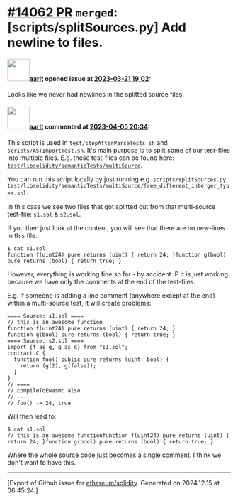 # [\#14062 PR](https://github.com/ethereum/solidity/pull/14062) `merged`: [scripts/splitSources.py] Add newline to files.

#### <img src="https://avatars.githubusercontent.com/u/5008794?u=aa5f725afdad81154a79cd5ab6be9340b08da4a9&v=4" width="50">[aarlt](https://github.com/aarlt) opened issue at [2023-03-21 19:02](https://github.com/ethereum/solidity/pull/14062):

Looks like we never had newlines in the splitted source files.

#### <img src="https://avatars.githubusercontent.com/u/5008794?u=aa5f725afdad81154a79cd5ab6be9340b08da4a9&v=4" width="50">[aarlt](https://github.com/aarlt) commented at [2023-04-05 20:34](https://github.com/ethereum/solidity/pull/14062#issuecomment-1498118545):

This script is used in `test/stopAfterParseTests.sh` and `scripts/ASTImportTest.sh`. It's main purpose is to split some of our test-files into multiple files. E.g. these test-files can be found here: [`test/libsolidity/semanticTests/multiSource`](https://github.com/ethereum/solidity/tree/develop/test/libsolidity/semanticTests/multiSource). 

You can run this script locally by just running e.g. `scripts/splitSources.py test/libsolidity/semanticTests/multiSource/free_different_interger_types.sol`.

In this case we see two files that got splitted out from that multi-source test-file: `s1.sol` & `s2.sol`.

If you then just look at the content, you will see that there are no new-lines in this file.

```
$ cat s1.sol
function f(uint24) pure returns (uint) { return 24; }function g(bool) pure returns (bool) { return true; }
```

However, everything is working fine so far - by accident :P It is just working because we have only the comments at the end of the test-files.

E.g. if someone is adding a line comment (anywhere except at the end) within a multi-source test, it will create problems:

```
==== Source: s1.sol ====
// this is an awesome function
function f(uint24) pure returns (uint) { return 24; }
function g(bool) pure returns (bool) { return true; }
==== Source: s2.sol ====
import {f as g, g as g} from "s1.sol";
contract C {
  function foo() public pure returns (uint, bool) {
    return (g(2), g(false));
  }
}
// ====
// compileToEwasm: also
// ----
// foo() -> 24, true
```

Will then lead to:
```
$ cat s1.sol
// this is an awesome functionfunction f(uint24) pure returns (uint) { return 24; }function g(bool) pure returns (bool) { return true; }
```

Where the whole source code just becomes a single comment. I think we don't want to have this.


-------------------------------------------------------------------------------



[Export of Github issue for [ethereum/solidity](https://github.com/ethereum/solidity). Generated on 2024.12.15 at 06:45:24.]
